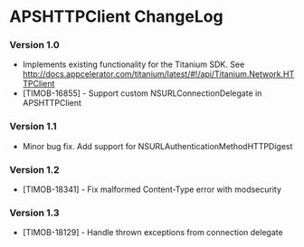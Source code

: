 # APSHTTPClient ChangeLog #


### Version 1.0 ###

* Implements existing functionality for the Titanium SDK. See http://docs.appcelerator.com/titanium/latest/#!/api/Titanium.Network.HTTPClient
* [TIMOB-16855] - Support custom NSURLConnectionDelegate in APSHTTPClient

### Version 1.1 ###

* Minor bug fix. Add support for NSURLAuthenticationMethodHTTPDigest

### Version 1.2 ###

* [TIMOB-18341] - Fix malformed Content-Type error with modsecurity

### Version 1.3 ###

* [TIMOB-18129] - Handle thrown exceptions from connection delegate